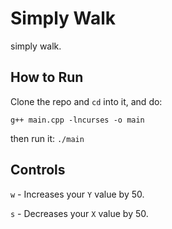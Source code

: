 # Simply Walk

simply walk.

## How to Run

Clone the repo and `cd` into it, and do:

`g++ main.cpp -lncurses -o main`

then run it: `./main`

## Controls

`w` - Increases your `Y` value by 50.

`s` - Decreases your `X` value by 50.
